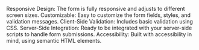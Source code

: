 Responsive Design: The form is fully responsive and adjusts to different screen sizes.
Customizable: Easy to customize the form fields, styles, and validation messages.
Client-Side Validation: Includes basic validation using CSS.
Server-Side Integration: Ready to be integrated with your server-side scripts to handle form submissions.
Accessibility: Built with accessibility in mind, using semantic HTML elements.
